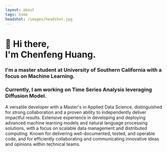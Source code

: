 ```yaml
---
layout: about
tags: home
headshot: /images/headshot.jpg
---
```


# 👋 Hi there, <br> I'm Chenfeng Huang.

### I'm a master student at University of Southern California with a focus on Machine Learning.

### Currently, I am working on Time Series Analysis leveraging Diffusion Model.

A versatile developer with a Master's in Applied Data Science, distinguished for strong collaboration and a proven ability to independently deliver impactful results. Extensive experience in developing and deploying advanced machine learning models and natural language processing solutions, with a focus on scalable data management and distributed computing. Known for delivering well-documented, tested, and operable code, and for efficiently collaborating and communicating innovative ideas and opinions within technical teams.